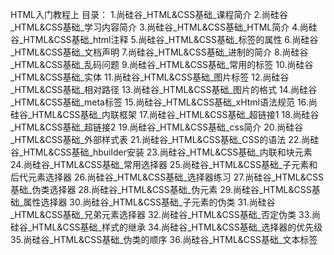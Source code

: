 HTML入门教程上
目录：
1.尚硅谷_HTML&CSS基础_课程简介
2.尚硅谷_HTML&CSS基础_学习内容简介
3.尚硅谷_HTML&CSS基础_HTML简介
4.尚硅谷_HTML&CSS基础_html注释
5.尚硅谷_HTML&CSS基础_标签的属性
6.尚硅谷_HTML&CSS基础_文档声明
7.尚硅谷_HTML&CSS基础_进制的简介
8.尚硅谷_HTML&CSS基础_乱码问题
9.尚硅谷_HTML&CSS基础_常用的标签
10.尚硅谷_HTML&CSS基础_实体
11.尚硅谷_HTML&CSS基础_图片标签
12.尚硅谷_HTML&CSS基础_相对路径
13.尚硅谷_HTML&CSS基础_图片的格式
14.尚硅谷_HTML&CSS基础_meta标签
15.尚硅谷_HTML&CSS基础_xHtml语法规范
16.尚硅谷_HTML&CSS基础_内联框架
17.尚硅谷_HTML&CSS基础_超链接1
18.尚硅谷_HTML&CSS基础_超链接2
19.尚硅谷_HTML&CSS基础_css简介
20.尚硅谷_HTML&CSS基础_外部样式表
21.尚硅谷_HTML&CSS基础_CSS的语法
22.尚硅谷_HTML&CSS基础_hbuilder安装
23.尚硅谷_HTML&CSS基础_内联和块元素
24.尚硅谷_HTML&CSS基础_常用选择器
25.尚硅谷_HTML&CSS基础_子元素和后代元素选择器
26.尚硅谷_HTML&CSS基础_选择器练习
27.尚硅谷_HTML&CSS基础_伪类选择器
28.尚硅谷_HTML&CSS基础_伪元素
29.尚硅谷_HTML&CSS基础_属性选择器
30.尚硅谷_HTML&CSS基础_子元素的伪类
31.尚硅谷_HTML&CSS基础_兄弟元素选择器
32.尚硅谷_HTML&CSS基础_否定伪类
33.尚硅谷_HTML&CSS基础_样式的继承
34.尚硅谷_HTML&CSS基础_选择器的优先级
35.尚硅谷_HTML&CSS基础_伪类的顺序
36.尚硅谷_HTML&CSS基础_文本标签
